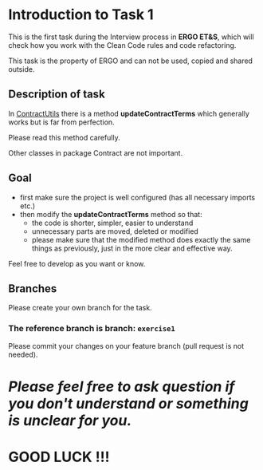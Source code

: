 # Introduction to Task 1
This is the first task during the Interview process in **ERGO ET&S**, which will check how you work with the Clean Code rules and code refactoring. 

This task is the property of ERGO and can not be used, copied and shared outside.
## Description of task
In [ContractUtils][ContractUtils] there is a method **updateContractTerms** which generally works but is far from perfection. 

Please read this method carefully. 

Other classes in package Contract are not important.
## Goal

- first make sure the project is well configured (has all necessary imports etc.)
- then modify the **updateContractTerms** method so that:
  - the code is shorter, simpler, easier to understand
  - unnecessary parts are moved, deleted or modified
  - please make sure that the modified method does exactly the same things as previously, just in the more clear and effective way.

Feel free to develop as you want or know.

## Branches
Please create your own branch for the task.

### **The reference branch is branch: `exercise1`**
Please commit your changes on your feature branch (pull request is not needed).

# _Please feel free to ask question if you don't understand or something is unclear for you._
# **GOOD LUCK !!!**

[ContractUtils]: src/main/java/digital/ergo/interview/insurance/utils/ContractUtils.java
